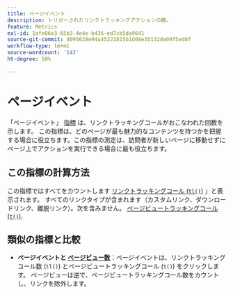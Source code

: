 ```yaml
---
title: ページイベント
description: トリガーされたリンクトラッキングアクションの数。
feature: Metrics
exl-id: 1afe86e3-65b3-4e4e-b436-ed7cb5da9641
source-git-commit: d095628e94a45221815b1d08e35132de09f5ed8f
workflow-type: tm+mt
source-wordcount: '142'
ht-degree: 50%

---
```


# ページイベント

「ページイベント」 [指標](overview.md) は、リンクトラッキングコールがおこなわれた回数を示します。 この指標は、どのページが最も魅力的なコンテンツを持つかを把握する場合に役立ちます。この指標の測定は、訪問者が新しいページに移動せずにページ上でアクションを実行できる場合に最も役立ちます。

## この指標の計算方法

この指標ではすべてをカウントします [リンクトラッキングコール (`tl()`)](/help/implement/vars/functions/tl-method.md) 」と表示されます。 すべてのリンクタイプが含まれます（カスタムリンク、ダウンロードリンク、離脱リンク）。次を含みません。 [ページビュートラッキングコール (`t()`)](/help/implement/vars/functions/t-method.md).

## 類似の指標と比較

* **ページイベントと [ページビュー数](page-views.md)**：ページイベントは、リンクトラッキングコール数 (`tl()`) とページビュートラッキングコール (`t()`) をクリックします。 ページビューは逆で、ページビュートラッキングコール数をカウントし、リンクを除外します。
